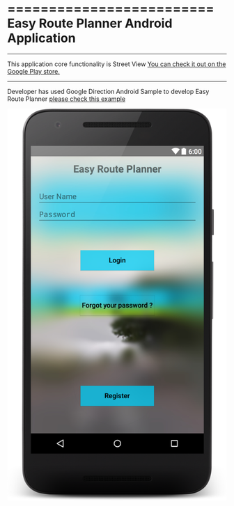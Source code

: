 =========================
Easy Route Planner Android Application
=========================


------------

This application core functionality is Street View [You can check it out on the Google Play store.](https://play.google.com/store/apps/details?id=com.msc.fitnesstracker)


------------

Developer has used Google Direction Android Sample to develop Easy Route Planner [please check this example](https://github.com/jd-alexander/Google-Directions-Android)


![Alt text](https://github.com/omshiv2415/EasyRoutePlanner/blob/master/screenshots/layout-2015-12-06-210337.png?raw=true "Title")






